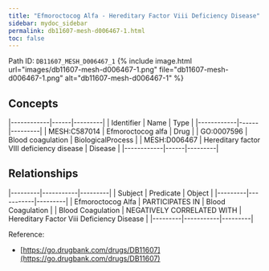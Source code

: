 ```yaml
---
title: "Efmoroctocog Alfa - Hereditary Factor Viii Deficiency Disease"
sidebar: mydoc_sidebar
permalink: db11607-mesh-d006467-1.html
toc: false 
---
```



Path ID: `DB11607_MESH_D006467_1`
{% include image.html url="images/db11607-mesh-d006467-1.png" file="db11607-mesh-d006467-1.png" alt="db11607-mesh-d006467-1" %}

## Concepts

|------------|------|---------|
| Identifier | Name | Type    |
|------------|------|---------|
| MESH:C587014 | Efmoroctocog alfa | Drug |
| GO:0007596 | Blood coagulation | BiologicalProcess |
| MESH:D006467 | Hereditary factor VIII deficiency disease | Disease |
|------------|------|---------|

## Relationships

|---------|-----------|---------|
| Subject | Predicate | Object  |
|---------|-----------|---------|
| Efmoroctocog Alfa | PARTICIPATES IN | Blood Coagulation |
| Blood Coagulation | NEGATIVELY CORRELATED WITH | Hereditary Factor Viii Deficiency Disease |
|---------|-----------|---------|

Reference: 
  - [https://go.drugbank.com/drugs/DB11607](https://go.drugbank.com/drugs/DB11607)

